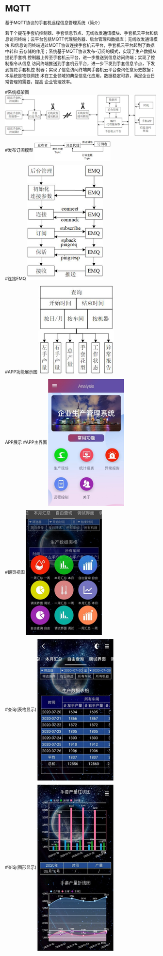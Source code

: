 # MQTT
基于MQTT协议的手套机远程信息管理系统（简介）

若干个提花手套机控制器、手套信息节点、无线收发通讯模块、手套机云平台和信
息访问终端；云平台包括MQTT代理服务器、后台管理和数据库；无线收发通讯模块
和信息访问终端通过MQTT协议连接手套机云平台，手套机云平台起到了数据中转和
云存储的作用；系统基于MQTT协议发布-订阅的模式，实现了生产数据从提花手套机
控制器上传至手套机云平台，进一步推送到信息访问终端；实现了控制指令从信息
访问终端推送到手套机云平台，进一步下发到手套信息节点，下发到提花手套机控
制器；实现了信息访问终端向手套机云平台查询任意历史数据；本系统是物联网技
术在工业领域的典型信息化应用，数据稳定可靠，满足企业日常管理的需要，提高
企业管理效率。


#系统框架图
<img src="https://github.com/Novak666/MQTT/blob/master/images/%E7%B3%BB%E7%BB%9F%E6%A1%86%E6%9E%B6%E5%9B%BE.jpg" width = "500" height = "" alt="" align=center />


#发布订阅模型
<img src="https://github.com/Novak666/MQTT/blob/master/images/%E5%8F%91%E5%B8%83%E8%AE%A2%E9%98%85%E6%A8%A1%E5%9E%8B.jpg" width = "250" height = "" alt="" align=center />


#连接EMQ
<img src="https://github.com/Novak666/MQTT/blob/master/images/%E8%BF%9E%E6%8E%A5EMQ.jpg" width = "250"/>


#APP功能展示图
<img src="https://github.com/Novak666/MQTT/blob/master/images/APP%E5%8A%9F%E8%83%BD%E5%B1%95%E7%A4%BA%E5%9B%BE.jpg" width = "250"/>


APP展示
#APP主界面
<img src="https://github.com/Novak666/MQTT/blob/master/images/APP%E4%B8%BB%E7%95%8C%E9%9D%A2.jpg" width = "250" height = "" alt="" align=center />


#翻页视图
<img src="https://github.com/Novak666/MQTT/blob/master/images/%E7%BF%BB%E9%A1%B5%E8%A7%86%E5%9B%BE.jpg" width = "250" height = "" alt="" align=center />


#查询(表格显示)
<img src="https://github.com/Novak666/MQTT/blob/master/images/%E6%9F%A5%E8%AF%A2(%E8%A1%A8%E6%A0%BC%E6%98%BE%E7%A4%BA).jpg" width = "250" height = "" alt="" align=center />


#查询(图形显示)
<img src="https://github.com/Novak666/MQTT/blob/master/images/%E6%9F%A5%E8%AF%A2(%E5%9B%BE%E5%BD%A2%E6%98%BE%E7%A4%BA).jpg" width = "250" height = "" alt="" align=center />

